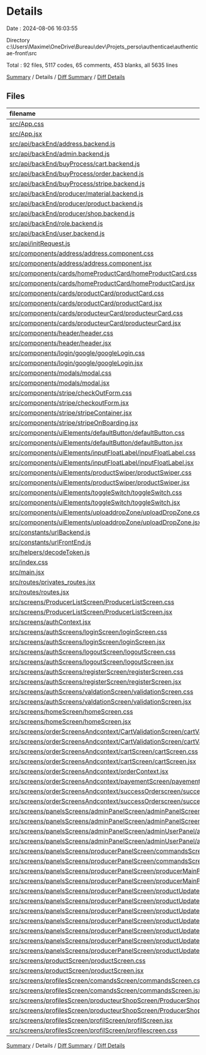 # Details

Date : 2024-08-06 16:03:55

Directory c:\\Users\\Maxime\\OneDrive\\Bureau\\dev\\Projets_perso\\authenticae\\authenticae-front\\src

Total : 92 files,  5117 codes, 65 comments, 453 blanks, all 5635 lines

[Summary](results.md) / Details / [Diff Summary](diff.md) / [Diff Details](diff-details.md)

## Files
| filename | language | code | comment | blank | total |
| :--- | :--- | ---: | ---: | ---: | ---: |
| [src/App.css](/src/App.css) | CSS | 10 | 0 | 2 | 12 |
| [src/App.jsx](/src/App.jsx) | JavaScript | 20 | 0 | 7 | 27 |
| [src/api/backEnd/address.backend.js](/src/api/backEnd/address.backend.js) | JavaScript | 50 | 0 | 4 | 54 |
| [src/api/backEnd/admin.backend.js](/src/api/backEnd/admin.backend.js) | JavaScript | 30 | 0 | 2 | 32 |
| [src/api/backEnd/buyProcess/cart.backend.js](/src/api/backEnd/buyProcess/cart.backend.js) | JavaScript | 54 | 0 | 4 | 58 |
| [src/api/backEnd/buyProcess/order.backend.js](/src/api/backEnd/buyProcess/order.backend.js) | JavaScript | 79 | 0 | 6 | 85 |
| [src/api/backEnd/buyProcess/stripe.backend.js](/src/api/backEnd/buyProcess/stripe.backend.js) | JavaScript | 67 | 1 | 4 | 72 |
| [src/api/backEnd/producer/material.backend.js](/src/api/backEnd/producer/material.backend.js) | JavaScript | 20 | 0 | 2 | 22 |
| [src/api/backEnd/producer/product.backend.js](/src/api/backEnd/producer/product.backend.js) | JavaScript | 202 | 0 | 16 | 218 |
| [src/api/backEnd/producer/shop.backend.js](/src/api/backEnd/producer/shop.backend.js) | JavaScript | 70 | 0 | 6 | 76 |
| [src/api/backEnd/role.backend.js](/src/api/backEnd/role.backend.js) | JavaScript | 10 | 0 | 1 | 11 |
| [src/api/backEnd/user.backend.js](/src/api/backEnd/user.backend.js) | JavaScript | 119 | 0 | 10 | 129 |
| [src/api/initRequest.js](/src/api/initRequest.js) | JavaScript | 8 | 0 | 0 | 8 |
| [src/components/address/address.component.css](/src/components/address/address.component.css) | CSS | 34 | 0 | 2 | 36 |
| [src/components/address/address.component.jsx](/src/components/address/address.component.jsx) | JavaScript | 34 | 0 | 3 | 37 |
| [src/components/cards/homeProductCard/homeProductCard.css](/src/components/cards/homeProductCard/homeProductCard.css) | CSS | 61 | 0 | 1 | 62 |
| [src/components/cards/homeProductCard/homeProductCard.jsx](/src/components/cards/homeProductCard/homeProductCard.jsx) | JavaScript | 24 | 1 | 2 | 27 |
| [src/components/cards/productCard/productCard.css](/src/components/cards/productCard/productCard.css) | CSS | 8 | 0 | 0 | 8 |
| [src/components/cards/productCard/productCard.jsx](/src/components/cards/productCard/productCard.jsx) | JavaScript | 15 | 0 | 6 | 21 |
| [src/components/cards/producteurCard/producteurCard.css](/src/components/cards/producteurCard/producteurCard.css) | CSS | 25 | 0 | 1 | 26 |
| [src/components/cards/producteurCard/producteurCard.jsx](/src/components/cards/producteurCard/producteurCard.jsx) | JavaScript | 32 | 0 | 2 | 34 |
| [src/components/header/header.css](/src/components/header/header.css) | CSS | 155 | 0 | 15 | 170 |
| [src/components/header/header.jsx](/src/components/header/header.jsx) | JavaScript | 137 | 2 | 9 | 148 |
| [src/components/login/google/googleLogin.css](/src/components/login/google/googleLogin.css) | CSS | 0 | 0 | 1 | 1 |
| [src/components/login/google/googleLogin.jsx](/src/components/login/google/googleLogin.jsx) | JavaScript | 15 | 0 | 3 | 18 |
| [src/components/modals/modal.css](/src/components/modals/modal.css) | CSS | 38 | 0 | 6 | 44 |
| [src/components/modals/modal.jsx](/src/components/modals/modal.jsx) | JavaScript | 24 | 0 | 4 | 28 |
| [src/components/stripe/checkOutForm.css](/src/components/stripe/checkOutForm.css) | CSS | 12 | 0 | 1 | 13 |
| [src/components/stripe/checkoutForm.jsx](/src/components/stripe/checkoutForm.jsx) | JavaScript | 62 | 0 | 6 | 68 |
| [src/components/stripe/stripeContainer.jsx](/src/components/stripe/stripeContainer.jsx) | JavaScript | 12 | 0 | 1 | 13 |
| [src/components/stripe/stripeOnBoarding.jsx](/src/components/stripe/stripeOnBoarding.jsx) | JavaScript | 14 | 0 | 3 | 17 |
| [src/components/uiElements/defaultButton/defaultButton.css](/src/components/uiElements/defaultButton/defaultButton.css) | CSS | 17 | 1 | 0 | 18 |
| [src/components/uiElements/defaultButton/defaultButton.jsx](/src/components/uiElements/defaultButton/defaultButton.jsx) | JavaScript | 9 | 0 | 1 | 10 |
| [src/components/uiElements/inputFloatLabel/inputFloatLabel.css](/src/components/uiElements/inputFloatLabel/inputFloatLabel.css) | CSS | 40 | 0 | 2 | 42 |
| [src/components/uiElements/inputFloatLabel/inputFloatLabel.jsx](/src/components/uiElements/inputFloatLabel/inputFloatLabel.jsx) | JavaScript | 24 | 0 | 3 | 27 |
| [src/components/uiElements/productSwiper/productSwiper.css](/src/components/uiElements/productSwiper/productSwiper.css) | CSS | 31 | 0 | 3 | 34 |
| [src/components/uiElements/productSwiper/productSwiper.jsx](/src/components/uiElements/productSwiper/productSwiper.jsx) | JavaScript | 60 | 6 | 6 | 72 |
| [src/components/uiElements/toggleSwitch/toggleSwitch.css](/src/components/uiElements/toggleSwitch/toggleSwitch.css) | CSS | 30 | 0 | 4 | 34 |
| [src/components/uiElements/toggleSwitch/toggleSwitch.jsx](/src/components/uiElements/toggleSwitch/toggleSwitch.jsx) | JavaScript | 30 | 0 | 8 | 38 |
| [src/components/uiElements/uploaddropZone/uploadDropZone.css](/src/components/uiElements/uploaddropZone/uploadDropZone.css) | CSS | 23 | 0 | 3 | 26 |
| [src/components/uiElements/uploaddropZone/uploadDropZone.jsx](/src/components/uiElements/uploaddropZone/uploadDropZone.jsx) | JavaScript | 78 | 0 | 8 | 86 |
| [src/constants/urlBackend.js](/src/constants/urlBackend.js) | JavaScript | 9 | 0 | 0 | 9 |
| [src/constants/urlFrontEnd.js](/src/constants/urlFrontEnd.js) | JavaScript | 8 | 0 | 0 | 8 |
| [src/helpers/decodeToken.js](/src/helpers/decodeToken.js) | JavaScript | 48 | 3 | 4 | 55 |
| [src/index.css](/src/index.css) | CSS | 128 | 0 | 15 | 143 |
| [src/main.jsx](/src/main.jsx) | JavaScript | 9 | 0 | 1 | 10 |
| [src/routes/privates_routes.jsx](/src/routes/privates_routes.jsx) | JavaScript | 21 | 0 | 3 | 24 |
| [src/routes/routes.jsx](/src/routes/routes.jsx) | JavaScript | 89 | 0 | 4 | 93 |
| [src/screens/ProducerListScreen/ProducerListScreen.css](/src/screens/ProducerListScreen/ProducerListScreen.css) | CSS | 16 | 0 | 2 | 18 |
| [src/screens/ProducerListScreen/ProducerListScreen.jsx](/src/screens/ProducerListScreen/ProducerListScreen.jsx) | JavaScript | 46 | 0 | 3 | 49 |
| [src/screens/authContext.jsx](/src/screens/authContext.jsx) | JavaScript | 13 | 0 | 4 | 17 |
| [src/screens/authScreens/loginScreen/loginScreen.css](/src/screens/authScreens/loginScreen/loginScreen.css) | CSS | 52 | 0 | 6 | 58 |
| [src/screens/authScreens/loginScreen/loginScreen.jsx](/src/screens/authScreens/loginScreen/loginScreen.jsx) | JavaScript | 56 | 0 | 8 | 64 |
| [src/screens/authScreens/logoutScreen/logoutScreen.css](/src/screens/authScreens/logoutScreen/logoutScreen.css) | CSS | 0 | 0 | 1 | 1 |
| [src/screens/authScreens/logoutScreen/logoutScreen.jsx](/src/screens/authScreens/logoutScreen/logoutScreen.jsx) | JavaScript | 21 | 1 | 3 | 25 |
| [src/screens/authScreens/registerScreen/registerScreen.css](/src/screens/authScreens/registerScreen/registerScreen.css) | CSS | 53 | 0 | 7 | 60 |
| [src/screens/authScreens/registerScreen/registerScreen.jsx](/src/screens/authScreens/registerScreen/registerScreen.jsx) | JavaScript | 107 | 0 | 11 | 118 |
| [src/screens/authScreens/valdationScreen/validationScreen.css](/src/screens/authScreens/valdationScreen/validationScreen.css) | CSS | 0 | 0 | 1 | 1 |
| [src/screens/authScreens/valdationScreen/validationScreen.jsx](/src/screens/authScreens/valdationScreen/validationScreen.jsx) | JavaScript | 42 | 0 | 3 | 45 |
| [src/screens/homeScreen/homeScreen.css](/src/screens/homeScreen/homeScreen.css) | CSS | 28 | 0 | 4 | 32 |
| [src/screens/homeScreen/homeScreen.jsx](/src/screens/homeScreen/homeScreen.jsx) | JavaScript | 48 | 0 | 5 | 53 |
| [src/screens/orderScreensAndcontext/CartValidationScreen/cartValidationScreen.css](/src/screens/orderScreensAndcontext/CartValidationScreen/cartValidationScreen.css) | CSS | 12 | 0 | 1 | 13 |
| [src/screens/orderScreensAndcontext/CartValidationScreen/cartValidationscreen.jsx](/src/screens/orderScreensAndcontext/CartValidationScreen/cartValidationscreen.jsx) | JavaScript | 124 | 1 | 9 | 134 |
| [src/screens/orderScreensAndcontext/cartScreen/cartScreen.css](/src/screens/orderScreensAndcontext/cartScreen/cartScreen.css) | CSS | 31 | 0 | 1 | 32 |
| [src/screens/orderScreensAndcontext/cartScreen/cartScreen.jsx](/src/screens/orderScreensAndcontext/cartScreen/cartScreen.jsx) | JavaScript | 127 | 0 | 8 | 135 |
| [src/screens/orderScreensAndcontext/orderContext.jsx](/src/screens/orderScreensAndcontext/orderContext.jsx) | JavaScript | 17 | 0 | 4 | 21 |
| [src/screens/orderScreensAndcontext/payementScreen/payementscreen.jsx](/src/screens/orderScreensAndcontext/payementScreen/payementscreen.jsx) | JavaScript | 24 | 0 | 7 | 31 |
| [src/screens/orderScreensAndcontext/successOrderscreen/successOrderScreen.css](/src/screens/orderScreensAndcontext/successOrderscreen/successOrderScreen.css) | CSS | 0 | 0 | 1 | 1 |
| [src/screens/orderScreensAndcontext/successOrderscreen/successOrderScreen.jsx](/src/screens/orderScreensAndcontext/successOrderscreen/successOrderScreen.jsx) | JavaScript | 15 | 0 | 2 | 17 |
| [src/screens/panelsScreens/adminPanelScreen/adminPanelScreen.css](/src/screens/panelsScreens/adminPanelScreen/adminPanelScreen.css) | CSS | 25 | 0 | 1 | 26 |
| [src/screens/panelsScreens/adminPanelScreen/adminPanelScreen.jsx](/src/screens/panelsScreens/adminPanelScreen/adminPanelScreen.jsx) | JavaScript | 77 | 0 | 10 | 87 |
| [src/screens/panelsScreens/adminPanelScreen/adminUserPanel/adminUserPanelScreen.css](/src/screens/panelsScreens/adminPanelScreen/adminUserPanel/adminUserPanelScreen.css) | CSS | 0 | 0 | 1 | 1 |
| [src/screens/panelsScreens/adminPanelScreen/adminUserPanel/adminUserPanelScreen.jsx](/src/screens/panelsScreens/adminPanelScreen/adminUserPanel/adminUserPanelScreen.jsx) | JavaScript | 39 | 0 | 3 | 42 |
| [src/screens/panelsScreens/producerPanelScreen/commandsScreen/OrderScreen.css](/src/screens/panelsScreens/producerPanelScreen/commandsScreen/OrderScreen.css) | CSS | 20 | 0 | 3 | 23 |
| [src/screens/panelsScreens/producerPanelScreen/commandsScreen/OrderScreen.jsx](/src/screens/panelsScreens/producerPanelScreen/commandsScreen/OrderScreen.jsx) | JavaScript | 169 | 4 | 8 | 181 |
| [src/screens/panelsScreens/producerPanelScreen/producerMainPanel/producerPanelScreen.css](/src/screens/panelsScreens/producerPanelScreen/producerMainPanel/producerPanelScreen.css) | CSS | 33 | 3 | 2 | 38 |
| [src/screens/panelsScreens/producerPanelScreen/producerMainPanel/producerPanelScreen.jsx](/src/screens/panelsScreens/producerPanelScreen/producerMainPanel/producerPanelScreen.jsx) | JavaScript | 192 | 0 | 13 | 205 |
| [src/screens/panelsScreens/producerPanelScreen/productUpdateScreen/optionComponent/optionComponent.css](/src/screens/panelsScreens/producerPanelScreen/productUpdateScreen/optionComponent/optionComponent.css) | CSS | 80 | 0 | 3 | 83 |
| [src/screens/panelsScreens/producerPanelScreen/productUpdateScreen/optionComponent/optionComponent.jsx](/src/screens/panelsScreens/producerPanelScreen/productUpdateScreen/optionComponent/optionComponent.jsx) | JavaScript | 74 | 18 | 8 | 100 |
| [src/screens/panelsScreens/producerPanelScreen/productUpdateScreen/personalizationComponent/personalizationComponent.css](/src/screens/panelsScreens/producerPanelScreen/productUpdateScreen/personalizationComponent/personalizationComponent.css) | CSS | 0 | 0 | 1 | 1 |
| [src/screens/panelsScreens/producerPanelScreen/productUpdateScreen/personalizationComponent/personalizationComponent.jsx](/src/screens/panelsScreens/producerPanelScreen/productUpdateScreen/personalizationComponent/personalizationComponent.jsx) | JavaScript | 39 | 0 | 5 | 44 |
| [src/screens/panelsScreens/producerPanelScreen/productUpdateScreen/producerPanelProductUpdate.jsx](/src/screens/panelsScreens/producerPanelScreen/productUpdateScreen/producerPanelProductUpdate.jsx) | JavaScript | 483 | 6 | 33 | 522 |
| [src/screens/panelsScreens/producerPanelScreen/productUpdateScreen/producerPanelproductScreen.jsx](/src/screens/panelsScreens/producerPanelScreen/productUpdateScreen/producerPanelproductScreen.jsx) | JavaScript | 59 | 0 | 7 | 66 |
| [src/screens/panelsScreens/producerPanelScreen/productUpdateScreen/productUpdateScreen.css](/src/screens/panelsScreens/producerPanelScreen/productUpdateScreen/productUpdateScreen.css) | CSS | 82 | 0 | 9 | 91 |
| [src/screens/productScreen/productScreen.css](/src/screens/productScreen/productScreen.css) | CSS | 31 | 0 | 2 | 33 |
| [src/screens/productScreen/productScreen.jsx](/src/screens/productScreen/productScreen.jsx) | JavaScript | 270 | 14 | 19 | 303 |
| [src/screens/profilesScreen/comandsScreen/commandsScreen.css](/src/screens/profilesScreen/comandsScreen/commandsScreen.css) | CSS | 43 | 3 | 5 | 51 |
| [src/screens/profilesScreen/comandsScreen/commandsScreen.jsx](/src/screens/profilesScreen/comandsScreen/commandsScreen.jsx) | JavaScript | 159 | 0 | 14 | 173 |
| [src/screens/profilesScreen/producteurShopScreen/ProducerShopScreen.css](/src/screens/profilesScreen/producteurShopScreen/ProducerShopScreen.css) | CSS | 29 | 0 | 1 | 30 |
| [src/screens/profilesScreen/producteurShopScreen/ProducerShopScreen.jsx](/src/screens/profilesScreen/producteurShopScreen/ProducerShopScreen.jsx) | JavaScript | 75 | 0 | 4 | 79 |
| [src/screens/profilesScreen/profilScreen/profilScreen.jsx](/src/screens/profilesScreen/profilScreen/profilScreen.jsx) | JavaScript | 211 | 1 | 14 | 226 |
| [src/screens/profilesScreen/profilScreen/profilescreen.css](/src/screens/profilesScreen/profilScreen/profilescreen.css) | CSS | 0 | 0 | 1 | 1 |

[Summary](results.md) / Details / [Diff Summary](diff.md) / [Diff Details](diff-details.md)